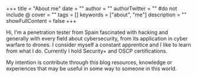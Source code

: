 +++
title = "About me"
date = ""
author = ""
authorTwitter = "" #do not include @
cover = ""
tags = []
keywords = ["about", "me"]
description = ""
showFullContent = false
+++


Hi, I'm a penetration tester from Spain fascinated with hacking and generally with every field about cybersecurity, from its application in cyber warfare to drones. I consider myself a constant apprentice and I like to learn from what I do. Currently I hold Security+ and OSCP certifications.

My intention is contribute through this blog resources, knowledge or experiences that may be useful in some way to someone in this world.
